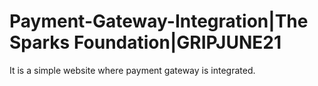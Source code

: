 # Payment-Gateway-Integration|The Sparks Foundation|GRIPJUNE21
  It is a simple website where payment gateway is integrated.
